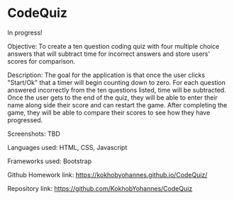 # CodeQuiz
In progress!

Objective: To create a ten question coding quiz with four multiple choice answers that will subtract time for incorrect answers and store users' scores for comparison.

Description: The goal for the application is that once the user clicks "Start/Ok" that a timer will begin counting down to zero. For each question answered incorrectly from the ten questions listed, time will be subtracted. Once the user gets to the end of the quiz, they will be able to enter their name along side their score and can restart the game. After completing the game, they will be able to compare their scores to see how they have progressed. 


Screenshots: TBD


Languages used: HTML, CSS, Javascript


Frameworks used: Bootstrap


Github Homework link: https://kokhobyohannes.github.io/CodeQuiz/ 


Repository link: https://github.com/KokhobYohannes/CodeQuiz
